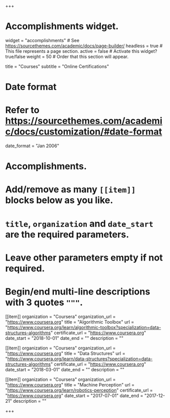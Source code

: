 +++
# Accomplishments widget.
widget = "accomplishments"  # See https://sourcethemes.com/academic/docs/page-builder/
headless = true  # This file represents a page section.
active = false  # Activate this widget? true/false
weight = 50  # Order that this section will appear.

title = "Courses"
subtitle = "Online Certifications"

# Date format
#   Refer to https://sourcethemes.com/academic/docs/customization/#date-format
date_format = "Jan 2006"

# Accomplishments.
#   Add/remove as many `[[item]]` blocks below as you like.
#   `title`, `organization` and `date_start` are the required parameters.
#   Leave other parameters empty if not required.
#   Begin/end multi-line descriptions with 3 quotes `"""`.

[[item]]
  organization = "Coursera"
  organization_url = "https://www.coursera.org"
  title = "Algorithmic Toolbox"
  url = "https://www.coursera.org/learn/algorithmic-toolbox?specialization=data-structures-algorithms"
  certificate_url = "https://www.coursera.org"
  date_start = "2018-10-01"
  date_end = ""
  description = ""

[[item]]
  organization = "Coursera"
  organization_url = "https://www.coursera.org"
  title = "Data Structures"
  url = "https://www.coursera.org/learn/data-structures?specialization=data-structures-algorithms"
  certificate_url = "https://www.coursera.org"
  date_start = "2018-03-01"
  date_end = ""
  description = ""
  
[[item]]
  organization = "Coursera"
  organization_url = "https://www.coursera.org"
  title = "Machine Perception"
  url = "https://www.coursera.org/learn/robotics-perception"
  certificate_url = "https://www.coursera.org"
  date_start = "2017-07-01"
  date_end = "2017-12-21"
  description = ""

+++
